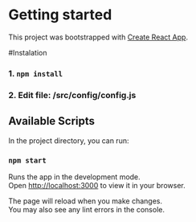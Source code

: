 # Getting started

This project was bootstrapped with [Create React App](https://github.com/facebook/create-react-app).

#Instalation
### 1. `npm install`
### 2. Edit file: /src/config/config.js

## Available Scripts

In the project directory, you can run:

### `npm start`

Runs the app in the development mode.\
Open [http://localhost:3000](http://localhost:3000) to view it in your browser.

The page will reload when you make changes.\
You may also see any lint errors in the console.
